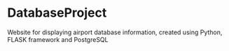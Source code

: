 # DatabaseProject
Website for displaying airport database information, created using Python, FLASK framework and PostgreSQL
